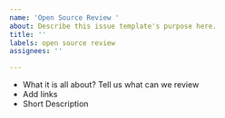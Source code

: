 ```yaml
---
name: 'Open Source Review '
about: Describe this issue template's purpose here.
title: ''
labels: open source review
assignees: ''

---
```


- What it is all about? Tell us what can we review
- Add links
- Short Description
